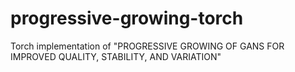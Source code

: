 # progressive-growing-torch
Torch implementation of "PROGRESSIVE GROWING OF GANS FOR IMPROVED QUALITY, STABILITY, AND VARIATION"
